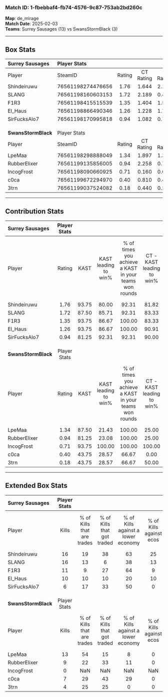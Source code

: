 ### Match ID: 1-fbebbaf4-fb74-4576-9c87-753ab2bd260c  
**Map**: de_mirage  
**Match Date**: 2025-02-03  
**Teams**: Surrey Sausages (13) vs SwansStormBlack (3)  

---  

## Box Stats  

| **Surrey Sausages** | Player Stats      |        |           |          |       |       |       |         |        |      |     |
| :- | :- | :-: | :-: | :-: | :-: | :-: | :-: | :-: | :-: | :-: | :-: |
| Player              | SteamID           | Rating | CT Rating | T Rating | KAST  |  ADR  | Kills | Assists | Deaths | K/D  | HS% |
| Shindeiruwu         | 76561198274476656 |  1.76  |   1.644   |  2.114   | 93.75 | 111.1 |  16   |    4    |   7    | 2.29 | 43  |
| SLANG               | 76561198160603153 |  1.72  |   2.189   |  0.485   | 87.50 | 101.8 |  16   |    5    |   6    | 2.67 | 56  |
| F1R3                | 76561198415515539 |  1.35  |   1.404   |  1.588   | 93.75 | 75.3  |  11   |    5    |   8    | 1.38 | 72  |
| El_Haus             | 76561198866490346 |  1.26  |   1.228   |  1.771   | 93.75 | 43.3  |  10   |    5    |   6    | 1.67 | 20  |
| SirFucksAlo7        | 76561198170995818 |  0.94  |   1.082   |  0.781   | 81.25 | 51.0  |   6   |    5    |   7    | 0.86 | 16  |
|                     |                   |        |           |          |       |       |       |         |        |      |     |
|                     |                   |        |           |          |       |       |       |         |        |      |     |
|                     |                   |        |           |          |       |       |       |         |        |      |     |
| **SwansStormBlack** | Player Stats      |        |           |          |       |       |       |         |        |      |     |
| Player              | SteamID           | Rating | CT Rating | T Rating | KAST  |  ADR  | Kills | Assists | Deaths | K/D  | HS% |
| LpeMaa              | 76561198298888049 |  1.34  |   1.897   |  1.398   | 87.50 | 100.3 |  13   |    3    |   12   | 1.08 | 76  |
| RubberElixer        | 76561199135856005 |  0.94  |   2.258   |  0.717   | 81.25 | 78.4  |   9   |    7    |   15   | 0.60 | 77  |
| IncogFrost          | 76561198090660925 |  0.71  |   0.160   |  0.000   | 93.75 |  0.0  |   0   |    0    |   1    | 0.00 |  0  |
| c0ca                | 76561199672294970 |  0.40  |   0.810   |  0.404   | 43.75 | 53.2  |   7   |    0    |   16   | 0.44 | 85  |
| 3trn                | 76561199037524082 |  0.18  |   0.440   |  0.224   | 43.75 | 29.7  |   4   |    3    |   16   | 0.25 | 50  |
---  

## Contribution Stats  

| **Surrey Sausages** | Player Stats |       |                      |                                                        |                           |                                                             |                          |                                                            |
| :- | :-: | :-: | :-: | :-: | :-: | :-: | :-: | :-: |
| Player              |    Rating    | KAST  | KAST leading to win% | % of times you achieve a KAST in your teams won rounds | CT - KAST leading to win% | CT - % of times you achieve a KAST in your teams won rounds | T - KAST leading to win% | T - % of times you achieve a KAST in your teams won rounds |
| Shindeiruwu         |     1.76     | 93.75 |        80.00         |                         92.31                          |           81.82           |                            90.00                            |          75.00           |                           100.00                           |
| SLANG               |     1.72     | 87.50 |        85.71         |                         92.31                          |           83.33           |                           100.00                            |          100.00          |                           66.67                            |
| F1R3                |     1.35     | 93.75 |        86.67         |                         100.00                         |           83.33           |                           100.00                            |          100.00          |                           100.00                           |
| El_Haus             |     1.26     | 93.75 |        86.67         |                         100.00                         |           90.91           |                           100.00                            |          75.00           |                           100.00                           |
| SirFucksAlo7        |     0.94     | 81.25 |        92.31         |                         92.31                          |           90.00           |                            90.00                            |          100.00          |                           100.00                           |
|                     |              |       |                      |                                                        |                           |                                                             |                          |                                                            |
|                     |              |       |                      |                                                        |                           |                                                             |                          |                                                            |
|                     |              |       |                      |                                                        |                           |                                                             |                          |                                                            |
| **SwansStormBlack** | Player Stats |       |                      |                                                        |                           |                                                             |                          |                                                            |
| Player              |    Rating    | KAST  | KAST leading to win% | % of times you achieve a KAST in your teams won rounds | CT - KAST leading to win% | CT - % of times you achieve a KAST in your teams won rounds | T - KAST leading to win% | T - % of times you achieve a KAST in your teams won rounds |
| LpeMaa              |     1.34     | 87.50 |        21.43         |                         100.00                         |           25.00           |                           100.00                            |          20.00           |                           100.00                           |
| RubberElixer        |     0.94     | 81.25 |        23.08         |                         100.00                         |           25.00           |                           100.00                            |          22.22           |                           100.00                           |
| IncogFrost          |     0.71     | 93.75 |        100.00        |                         100.00                         |          100.00           |                           100.00                            |           0.00           |                            0.00                            |
| c0ca                |     0.40     | 43.75 |        28.57         |                         66.67                          |           0.00            |                            0.00                             |          40.00           |                           100.00                           |
| 3trn                |     0.18     | 43.75 |        28.57         |                         66.67                          |           50.00           |                           100.00                            |          20.00           |                           50.00                            |
---  

## Extended Box Stats  

| **Surrey Sausages** | Player Stats |                            |                            |                                    |                         |                              |                                 |        |                             |                                     |                          |                               |                            |
| :- | :-: | :-: | :-: | :-: | :-: | :-: | :-: | :-: | :-: | :-: | :-: | :-: | :-: |
| Player              |    Kills     | % of Kills that are trades | % of Kills that got traded | % of Kills against a lower economy | % of Kills against ecos | % of Kills that are flawless | % of Kills that are close duels | Deaths | % of Deaths that get traded | % of Deaths against a lower economy | % of Deaths against ecos | % of Deaths that are flawless | % of Deaths that are close |
| Shindeiruwu         |      16      |             19             |             38             |                 63                 |           25            |              69              |                0                |   7    |              0              |                 57                  |            14            |              71               |             29             |
| SLANG               |      16      |             13             |             6              |                 38                 |           13            |              69              |                0                |   6    |             17              |                 50                  |            0             |              50               |             0              |
| F1R3                |      11      |             9              |             27             |                 64                 |            9            |              82              |                0                |   8    |             38              |                 38                  |            13            |              38               |             25             |
| El_Haus             |      10      |             10             |             10             |                 20                 |           10            |              80              |                0                |   6    |             50              |                 50                  |            0             |              67               |             0              |
| SirFucksAlo7        |      6       |             17             |             33             |                 50                 |            0            |              50              |               17                |   7    |             29              |                 57                  |            0             |              43               |             14             |
|                     |              |                            |                            |                                    |                         |                              |                                 |        |                             |                                     |                          |                               |                            |
|                     |              |                            |                            |                                    |                         |                              |                                 |        |                             |                                     |                          |                               |                            |
|                     |              |                            |                            |                                    |                         |                              |                                 |        |                             |                                     |                          |                               |                            |
| **SwansStormBlack** | Player Stats |                            |                            |                                    |                         |                              |                                 |        |                             |                                     |                          |                               |                            |
| Player              |    Kills     | % of Kills that are trades | % of Kills that got traded | % of Kills against a lower economy | % of Kills against ecos | % of Kills that are flawless | % of Kills that are close duels | Deaths | % of Deaths that get traded | % of Deaths against a lower economy | % of Deaths against ecos | % of Deaths that are flawless | % of Deaths that are close |
| LpeMaa              |      13      |             54             |             15             |                 8                  |            0            |              92              |                8                |   12   |             17              |                  8                  |            0             |              75               |             8              |
| RubberElixer        |      9       |             22             |             33             |                 11                 |            0            |              22              |               11                |   15   |             33              |                 13                  |            0             |              60               |             0              |
| IncogFrost          |      0       |            NaN             |            NaN             |                NaN                 |           NaN           |             NaN              |               NaN               |   1    |              0              |                 100                 |            0             |              100              |             0              |
| c0ca                |      7       |             29             |             43             |                 29                 |            0            |              57              |               43                |   16   |             19              |                 13                  |            0             |              63               |             0              |
| 3trn                |      4       |             25             |             25             |                 0                  |            0            |              25              |                0                |   16   |             19              |                 19                  |            0             |              88               |             0              |
